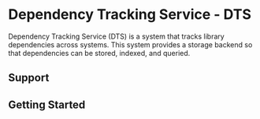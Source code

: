 # Dependency Tracking Service - DTS

Dependency Tracking Service (DTS) is a system that tracks library dependencies across systems.
This system provides a storage backend so that dependencies can be stored, indexed, and queried.

## Support

## Getting Started


